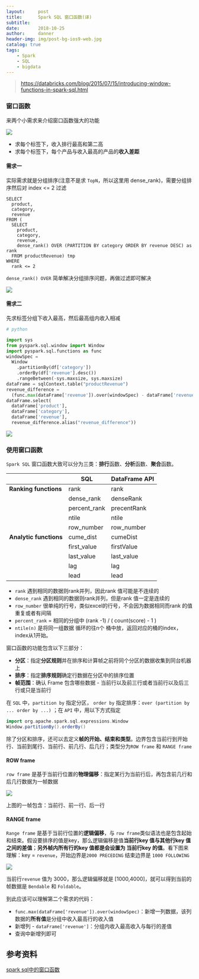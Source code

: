 ```yaml
---
layout:     post
title:      Spark SQL 窗口函数(译)
subtitle:  
date:       2018-10-25
author:     danner
header-img: img/post-bg-ios9-web.jpg
catalog: true
tags:
    - Spark
    - SQL
    - bigdata
---
```


>  https://databricks.com/blog/2015/07/15/introducing-window-functions-in-spark-sql.html 

### 窗口函数

来两个小需求来介绍窗口函数强大的功能

![](https://vendanner.github.io/img/SparkSQL/product_revenue.png)

- 求每个标签下，收入排行最高和第二高
- 求每个标签下，每个产品与收入最高的产品的**收入差距**

#### 需求一

实际需求就是分组排序(注意不是求 `TopN`，所以这里用 dense_rank)，需要分组排序然后对 index <= 2 过滤

```shell
SELECT
  product,
  category,
  revenue
FROM (
  SELECT
    product,
    category,
    revenue,
    dense_rank() OVER (PARTITION BY category ORDER BY revenue DESC) as rank
  FROM productRevenue) tmp
WHERE
  rank <= 2
```

`dense_rank() OVER` 简单解决分组排序问题，再做过滤即可解决

![](https://vendanner.github.io/img/SparkSQL/product_revenue_top2.png)

#### 需求二

先求标签分组下收入最高，然后最高组内收入相减

```python
# python

import sys
from pyspark.sql.window import Window
import pyspark.sql.functions as func
windowSpec = 
  Window 
    .partitionBy(df['category']) 
    .orderBy(df['revenue'].desc()) 
    .rangeBetween(-sys.maxsize, sys.maxsize)
dataFrame = sqlContext.table("productRevenue")
revenue_difference = 
  (func.max(dataFrame['revenue']).over(windowSpec) - dataFrame['revenue'])
dataFrame.select(
  dataFrame['product'],
  dataFrame['category'],
  dataFrame['revenue'],
  revenue_difference.alias("revenue_difference"))
```

![](https://vendanner.github.io/img/SparkSQL/product_revenue_diff.png)

### 使用窗口函数

`Spark SQL` 窗口函数大致可以分为三类：**排行**函数、**分析**函数、**聚合**函数。 

|                        | SQL          | DataFrame API |
| ---------------------- | ------------ | ------------- |
| **Ranking functions**  | rank         | rank          |
|                        | dense_rank   | denseRank     |
|                        | percent_rank | precentRank   |
|                        | ntile        | ntile         |
|                        | row_number   | row_number    |
| **Analytic functions** | cume_dist    | cumeDist      |
|                        | first_value  | firstValue    |
|                        | last_value   | last_value    |
|                        | lag          | lag           |
|                        | lead         | lead          |

- `rank` 遇到相同的数据则rank并列，因此rank 值可能是不连续的
- `dense_rank` 遇到相同的数据则rank并列，但是rank 值一定是连续的
- `row_number` 很单纯的行号，类似excel的行号，不会因为数据相同而rank 的值重复或者有间隔
- `percent_rank` = 相同的分组中 (rank -1) / ( count(score) - 1 )
- `ntile(n)` 是将同一组数据 循环的往n个 桶中放，返回对应的桶的index，index从1开始。

窗口函数的功能包含以下三部分：

- **分区**：指定**分区规则**并在排序和计算帧之前将同个分区的数据收集到同台机器上
- **排序**：指定**排序规则**确定行数据在分区中的排序位置
- **帧范围**：确认 Frame 包含哪些数据 - 当前行以及前三行或者当前行以及后三行或只是当前行

在 `SQL` 中，`partition by` 指定分区， `order by` 指定排序：`over (partition by ... order by ...)` ；在 `API` 中，用以下方式指定

```scala
import org.apache.spark.sql.expressions.Window
Window.partitionBy().orderBy()
```

除了分区和排序，还可以去定义**帧的开始、结束和类型**。边界包含当前行到开始行、当前到尾行、当前行、前几行、后几行；类型分为`ROW frame` 和 `RANGE frame`

#### ROW frame

`row frame` 是基于当前行位置的**物理偏移**：指定某行为当前行后，再包含前几行和后几行数据为一帧数据

![](https://vendanner.github.io/img/SparkSQL/row_frame.png)

上图的一帧包含：当前行、前一行、后一行

#### RANGE frame

`Range frame` 是基于当前行位置的**逻辑偏移**，与 `row frame`类似语法也是包含起始和结束。假设要排序的值是key，那么逻辑偏移是值**当前行key 值与其他行key 值之间的差值**；**另外帧内所有行的key 值都是会设置为 当前行key 的值**。看下图来理解：key  = `revenue`，开始边界是` 2000 PRECEDING ` 结束边界是 ` 1000 FOLLOWING `

![](https://vendanner.github.io/img/SparkSQL/range_frame.png)

当前行`revenue` 值为 3000，那么逻辑偏移就是 [1000,4000]，就可以得到当前的帧数据是 `Bendable` 和 `Foldable`。

到此应该可以理解第二个需求的代码：

- `func.max(dataFrame['revenue']).over(windowSpec)`：新增一列数据，该列数据的**所有值**是分组中收入最高行的收入值
- 新增列 -  `dataFrame['revenue']`：分组内收入最高收入与每行的差值
- 查询中新增列即可



## 参考资料

[spark sql中的窗口函数]( https://my.oschina.net/corleone/blog/755393 )